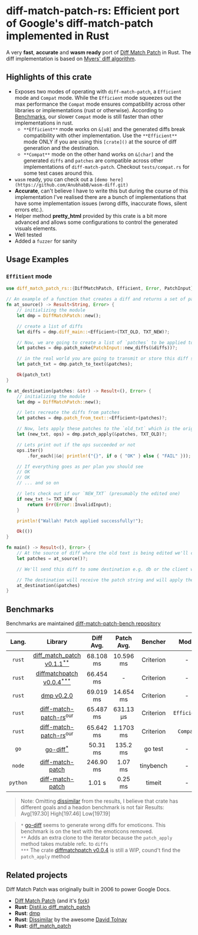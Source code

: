 # diff-match-patch-rs: Efficient port of Google's diff-match-patch implemented in Rust

A very **fast**, **accurate** and **wasm ready** port of [Diff Match Patch](https://github.com/dmsnell/diff-match-patch) in Rust. The
diff implementation is based on [Myers' diff algorithm](https://neil.fraser.name/writing/diff/myers.pdf).


## Highlights of this crate
- Exposes two modes of operating with `diff-match-patch`, a `Efficient` mode and `Compat` mode. While the `Efficient` mode squeezes out the max performance the `Compat` mode ensures compatibility across other libraries or implementations (rust or otherwise). According to [Benchmarks](#benchmarks), our slower `Compat` mode is still faster than other implementations in rust.
    - `**Efficient**` mode works on `&[u8]` and the generated diffs break compatibility with other implementation. Use the `**Efficient**` mode ONLY if you are using this `[crate]()` at the source of diff generation and the destination.
    - `**Compat**` mode on the other hand works on `&[char]` and the generated `diffs` and `patches` are compatible across other implementations of `diff-match-patch`. Checkout `tests/compat.rs` for some test cases around this.
-  `wasm` ready, you can check out a `[demo here](https://github.com/AnubhabB/wasm-diff.git)`
- **Accurate**, can't believe I have to write this but during the course of this implementation I've realised there are a bunch of implementations that have some implementation issues (wrong diffs, inaccurate flows, silent errors etc.).
- Helper method **pretty_html** provided by this crate is a bit more advanced and allows some configurations to control the generated visuals elements.
- Well tested
- Added a `fuzzer` for sanity


## Usage Examples

### `Effitient` mode

```rust
use diff_match_patch_rs::{DiffMatchPatch, Efficient, Error, PatchInput};

// An example of a function that creates a diff and returns a set of patches serialized
fn at_source() -> Result<String, Error> {
    // initializing the module
    let dmp = DiffMatchPatch::new();

    // create a list of diffs
    let diffs = dmp.diff_main::<Efficient>(TXT_OLD, TXT_NEW)?;

    // Now, we are going to create a list of `patches` to be applied to the old text to get the new text
    let patches = dmp.patch_make(PatchInput::new_diffs(&diffs))?;

    // in the real world you are going to transmit or store this diff serialized to undiff format to be consumed or used somewhere elese
    let patch_txt = dmp.patch_to_text(&patches);

    Ok(patch_txt)
}

fn at_destination(patches: &str) -> Result<(), Error> {
    // initializing the module
    let dmp = DiffMatchPatch::new();

    // lets recreate the diffs from patches
    let patches = dmp.patch_from_text::<Efficient>(patches)?;

    // Now, lets apply these patches to the `old_txt` which is the original to get the new text
    let (new_txt, ops) = dmp.patch_apply(&patches, TXT_OLD)?;

    // Lets print out if the ops succeeded or not
    ops.iter()
        .for_each(|&o| println!("{}", if o { "OK" } else { "FAIL" }));

    // If everything goes as per plan you should see
    // OK
    // OK
    // ... and so on

    // lets check out if our `NEW_TXT` (presumably the edited one)
    if new_txt != TXT_NEW {
        return Err(Error::InvalidInput);
    }

    println!("Wallah! Patch applied successfully!");

    Ok(())
}

fn main() -> Result<(), Error> {
    // At the source of diff where the old text is being edited we'll create a set of patches
    let patches = at_source()?;

    // We'll send this diff to some destination e.g. db or the client where these changes are going to be applied

    // The destination will receive the patch string and will apply the patches to recreate the edits
    at_destination(&patches)
}

```


## Benchmarks
Benchmarks are maintained [diff-match-patch-bench repository](https://github.com/AnubhabB/diff-match-patch-rs-bench)

| Lang.   | Library                                                                                  | Diff Avg. | Patch Avg. | Bencher    | Mode        | Correct |
|:-------:|:----------------------------------------------------------------------------------------:|:---------:|:----------:|:----------:|:-----------:|:-------:|
| `rust`  | [diff_match_patch v0.1.1<sup>**</sup>](https://crates.io/crates/diff_match_patch)        | 68.108 ms | 10.596 ms | Criterion   | -           |    ✅   |
| `rust`  | [diffmatchpatch v0.0.4<sup>***</sup>](https://crates.io/crates/diffmatchpatch)           | 66.454 ms | -         | Criterion   | -           |    ❌   |
| `rust`  | [dmp v0.2.0](https://crates.io/crates/dmp)                                               | 69.019 ms | 14.654 ms | Criterion   | -           |    ✅   |
| `rust`  | [diff-match-patch-rs](https://github.com/AnubhabB/diff-match-patch-rs.git)<sup>our</sup> | 65.487 ms | 631.13 µs | Criterion   | `Efficient` |    ✅   |
| `rust`  | [diff-match-patch-rs](https://github.com/AnubhabB/diff-match-patch-rs.git)<sup>our</sup> | 65.642 ms | 1.1703 ms | Criterion   | `Compat`    |    ✅   |
| `go`    | [go-diff<sup>*</sup>](https://github.com/sergi/go-diff)                                  | 50.31 ms  | 135.2 ms  | go test     | -           |    ❌   |
| `node`  | [diff-match-patch](https://www.npmjs.com/package/diff-match-patch)                       | 246.90 ms | 1.07 ms   | tinybench   | -           |    ✅   |
| `python`| [diff-match-patch](https://pypi.org/project/diff-match-patch/)                           | 1.01 s    | 0.25 ms   | timeit      | -           |    ✅   |

>
> Note:
> Omitting [dissimilar](https://crates.io/crates/dissimilar) from the results, I believe that crate has different goals and a headon benchmark is not fair
> Results: Avg[197.30] High[197.46] Low[197.19]

>
> `*` [go-diff](https://github.com/sergi/go-diff) seems to generate wrong diffs for emoticons. This benchmark is on the text with the emoticons removed. <br>
> `**` Adds an extra clone to the iterator because the `patch_apply` method takes mutable refc. to `diffs` <br>
> `***` The crate [diffmatchpatch v0.0.4](https://crates.io/crates/diffmatchpatch) is still a WIP, cound't find the `patch_apply` method <br>

## Related projects

Diff Match Patch was originally built in 2006 to power Google Docs.
- [Diff Match Patch](https://github.com/google/diff-match-patch) (and it's [fork](https://github.com/dmsnell/diff-match-patch))
- **Rust**: [Distil.io diff_match_patch](https://crates.io/crates/diff_match_patch)
- **Rust**: [dmp](https://crates.io/crates/dmp)
- **Rust**: [Dissimilar](https://crates.io/crates/dissimilar) by the awesome [David Tolnay](https://github.com/dtolnay)
- **Rust**: [diff_match_patch](https://crates.io/crates/diff_match_patch)


